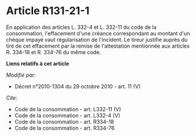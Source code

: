 # Article R131-21-1

En application des articles L. 332-4 et L. 332-11 du code de la consommation, l'effacement d'une créance correspondant au
montant d'un chèque impayé vaut régularisation de l'incident. Le tireur justifie auprès du tiré de cet effacement par la
remise de l'attestation mentionnée aux articles R. 334-18 et R. 334-76 du même code.

**Liens relatifs à cet article**

_Modifié par_:

  - Décret n°2010-1304 du 29 octobre 2010 - art. 11 (V)

_Cite_:

  - Code de la consommation - art. L332-11 (V)
  - Code de la consommation - art. L332-4 (V)
  - Code de la consommation - art. R334-18
  - Code de la consommation - art. R334-76
